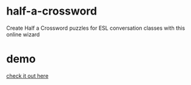 # half-a-crossword
Create Half a Crossword puzzles for ESL conversation classes with this online wizard
# demo
<a href="http://monolithpl.github.io/half-a-crossword/demo/">check it out here</a>
